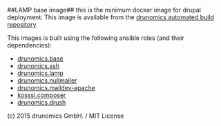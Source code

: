 ##LAMP base image##
this is the minimum docker image for drupal deployment.
This image is available from the [drunomics automated build repository](https://registry.hub.docker.com/u/drunomics/lamp/)

This images is built using the following ansible roles (and their dependencies):
* [drunomics.base](https://github.com/drunomics/ansible-role-base)
* [drunomics.ssh](https://github.com/drunomics/ansible-role-ssh)
* [drunomics.lamp](https://github.com/drunomics/ansible-role-lamp)
* [drunomics.nullmailer](https://github.com/drunomics/ansible-role-nullmailer)
* [drunomics.maildev-apache](https://github.com/drunomics/ansible-role-maildev-apache)
* [kosssi.composer](https://github.com/kosssi/ansible-role-composer)
* [drunomics.drush](https://github.com/drunomics/ansible-role-drush)

(c) 2015 drunomics GmbH. /  MIT License 